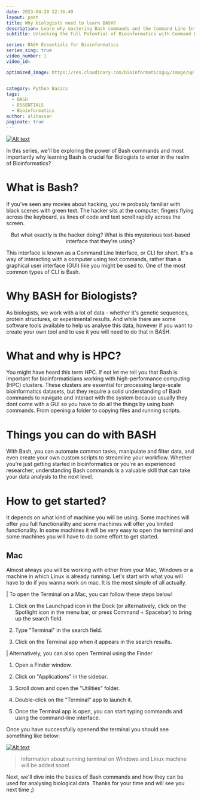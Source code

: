 ```yaml
---
date: 2023-04-28 12:36:40
layout: post
title: Why biologists need to learn BASH?
description: Learn why mastering Bash commands and the Command Line Interface is crucial for unlocking the full potential of bioinformatics in this essential guide for biologists.
subtitle: Unlocking the Full Potential of Bioinformatics with Command Line

series: BASH Essentials for Bioinformatics
series_sing: true
video_number: 1
video_id: 

optimized_image: https://res.cloudinary.com/bioinformaticsguy/image/upload/v1682857732/003_BEB/001/Colorful_Freelancer_YouTube_Thumbnail_fgwr6r.png


category: Python Basics
tags:
  - BASH
  - ESSENTIALS
  - Bioinformatics
author: alihassan
paginate: true
---
```


[![Alt text](https://res.cloudinary.com/bioinformaticsguy/image/upload/v1682857732/003_BEB/001/Colorful_Freelancer_YouTube_Thumbnail_fgwr6r.png)](https://www.youtube.com/c/BioinformaticsGuy)


<!-- {% include youtube_embed.html %} -->


<!-- https://jupytext.readthedocs.io/en/latest/using-cli.html -->
<!-- jupytext --to markdown ForLoops-IIofII.ipynb -->



In this series, we'll be exploring the power of Bash commands and most importantly why learning Bash is crucial for Biologists to enter in the realm of Bioinformatics?


# What is Bash?

If you've seen any movies about hacking, you're probably familiar with black scenes with green text. The hacker sits at the computer, fingers flying across the keyboard, as lines of code and text scroll rapidly across the screen. 

<p style="text-align: center;" style="color:red;"> But what exactly is the hacker doing? What is this mysterious text-based interface that they're using?</p>


This interface is known as a Command Line Interface, or CLI for short. It's a way of interacting with a computer using text commands, rather than a graphical user interface (GUI) like you might be used to. One of the most common types of CLI is Bash.

# Why BASH for Biologists?

As biologists, we work with a lot of data - whether it's genetic sequences, protein structures, or experimental results. And while there are some software tools available to help us analyse this data, however if you want to create your own tool and to use it you will need to do that in BASH.

# What and why is HPC?

You might have heard this term HPC. If not let me tell you that  Bash is important for bioinformaticians working with high-performance computing (HPC) clusters. These clusters are essential for processing large-scale bioinformatics datasets, but they require a solid understanding of Bash commands to navigate and interact with the system because usually they dont come with a GUI so you have to do all the things by using bash commands. From opening a folder to copying files and running scripts.

# Things you can do with BASH

With Bash, you can automate common tasks, manipulate and filter data, and even create your own custom scripts to streamline your workflow. Whether you're just getting started in bioinformatics or you're an experienced researcher, understanding Bash commands is a valuable skill that can take your data analysis to the next level.

# How to get started?

It depends on what kind of machine you will be using. Some machines will offer you full functionalilty and some machines will offer you limited functionality. In some machines it will be very easy to open the terminal and some machines you will have to do some effort to get started. 

## Mac
Almost always you will be working with either from your Mac, Windows or a machine in which Linux is already running. Let's start with what you will have to do if you wanna work on mac. It is the most simple of all actually.

| To open the Terminal on a Mac, you can follow these steps below!

1. Click on the Launchpad icon in the Dock (or alternatively, click on the Spotlight icon in the menu bar, or press Command + Spacebar) to bring up the search field.

2. Type "Terminal" in the search field.

3. Click on the Terminal app when it appears in the search results.

| Alternatively, you can also open Terminal using the Finder

1. Open a Finder window.

2. Click on "Applications" in the sidebar.

3. Scroll down and open the "Utilities" folder.

4. Double-click on the "Terminal" app to launch it.

5. Once the Terminal app is open, you can start typing commands and using the command-line interface.

Once you have successfully openend the terminal you should see something like below:


[![Alt text](https://res.cloudinary.com/bioinformaticsguy/image/upload/v1682857850/003_BEB/001/Screenshot_2023-04-30_at_14.26.52_xetaqj.png)](https://www.youtube.com/c/BioinformaticsGuy)

> Information about running terminal on Windows and Linux machine will be added soon!


Next, we'll dive into the basics of Bash commands and how they can be used for analysing biological data. Thanks for your time and will see you next time ;)

<!-- For example, a common bioinformatics task is to parse large files
containing genomic or proteomic data. If an error occurs during parsing,
such as an unexpected character or malformed sequence, an exception
handler can be used to catch the error and handle it in a way that does
not compromise the integrity of the data.

Another example is when using external libraries or APIs in
bioinformatics analysis. These libraries may raise exceptions for
various reasons, such as invalid input or server errors. Exception
handlers can be used to catch these exceptions and handle them in a way
that allows the program to gracefully recover from the error and
continue executing.


In Python, try and except are used for error handling. The basic idea is to try to execute a block of code, and if an error occurs, catch it and execute a different block of code.

Here's the basic syntax for using try and except:


```python
    try:
        try-statements 
    except ErrorClass: (TypeError, ValueError, NameError)
        except-statements
```


| <span style="font-family: Times New Roman; color: Red">__You might be wondering what is error class now!__</span>


In Python, an error class is a type of object that represents a specific category of errors. Error classes are used to handle errors that occur during program execution and provide information about the type of error that occurred.

Python comes with a large number of built-in error classes that are used to represent different types of errors. For example, the ValueError error class is used to represent errors that occur when a function is called with an argument of the correct type, but with an inappropriate value.



## Some Examples of common python errors.

### TypeError
You cannot concatenate a string and an integer using the + operator. If you try to do so, you will get a TypeError with a message indicating that the two data types are not compatible for the + operator.

Take a look at the followin example:

```python
>>> print("x"+2)
Traceback (most recent call last):
  File "<stdin>", line 1, in <module>
TypeError: can only concatenate str (not "int") to str
```

In the example you above, the string "x" is being concatenated with the integer 2 using the + operator. Since the two data types are not compatible, you will get a TypeError when you try to run the code.



### NameError
A NameError is raised when you try to use a variable or name that does not exist in the current scope or namespace. This can happen if you try to access a variable that has not been defined, if you misspell a variable name, or if you use a variable outside of its scope.

Here's an example of a NameError:

```python
>>> print(x)
Traceback (most recent call last):
  File "<stdin>", line 1, in <module>
NameError: name 'x' is not defined
```

In the example above. If you try to run print(x) without defining the variable x beforehand, you will get a NameError saying that x is not defined. This is because Python cannot find a variable named x in the current scope or namespace, and therefore it does not know what value to print. 


### FileNotFoundError
It is a built-in Python exception that is raised when a file or directory cannot be found or accessed.

This error can occur if you try to open a file that does not exist, if you try to access a directory that has been deleted or renamed, or if you do not have permission to read or write to a particular file or directory.

Here's an example of a FileNotFoundError:

```python
>>> open('asdf.pysx')
Traceback (most recent call last):
  File "<stdin>", line 1, in <module>
FileNotFoundError: [Errno 2] No such file or directory: 'asdf.pysx'
```

I sumarized some of the most common python error classes in the table below:

| Error Class        | Description                                                                                    | Example                                                                        |
| :----------------- | :---------------------------------------------------------------------------------------------- | :----------------------------------------------------------------------------- |
| `SyntaxError`      | Indicates a syntax error in the code.                                                           | `print "Hello, world!"` (missing parentheses)                                    |
| `IndentationError` | Indicates an incorrect indentation in the code.                                                 | ```if x == 5:```<br>&nbsp;&nbsp;&nbsp;&nbsp;```print(x)``` (incorrect indentation) |
| `NameError`        | Indicates that a name or variable is not defined in the current scope.                           | `print(x)` (variable `x` not defined)                                           |
| `TypeError`        | Indicates that an operation or function is applied to an object of inappropriate type.           | `len(5)` (integer is not a sequence)                                            |
| `ValueError`       | Indicates that a function is called with an argument of the correct type but inappropriate value. | `int("hello")` (string cannot be converted to an integer)                        |
| `IndexError`       | Indicates that an index of a sequence is out of range.                                           | ```my_list = [1, 2, 3]```<br>&nbsp;&nbsp;&nbsp;&nbsp;```print(my_list[3])``` (index `3` is out of range) |
| `KeyError`         | Indicates that a dictionary key is not found in the dictionary.                                  | ```my_dict = {"a": 1, "b": 2}```<br>&nbsp;&nbsp;&nbsp;&nbsp;```print(my_dict["c"])``` (key `c` not found in the dictionary) |
| `AttributeError`   | Indicates that an attribute of an object does not exist.                                         | ```my_string = "hello"```<br>&nbsp;&nbsp;&nbsp;&nbsp;```print(my_string.uppercase())``` (attribute `uppercase` does not exist) |
| `FileNotFoundError`| Indicates that a file or directory does not exist.                                              | ```file = open("nonexistent_file.txt", "r")``` (file `nonexistent_file.txt` does not exist) |

## Bioinformatickey code example.

The goal of this function is to extract GI (GenInfo Identifier) IDs from a file specified by the filename argument, and return a list of the extracted IDs. But this time we will not directly use this function we first try.

To do this, we will first attempt to open the file specified by filename using a with statement. If the file is successfully opened, then we will read each line of the file and applies the extract_gi_id() function  (which we defined in our pyforbinf module) to each line that starts with the '>' character. This is a common pattern in bioinformatics, where the '>' character typically denotes the start of a sequence record in a FASTA file. The extract_gi_id() function takes a single string argument, and returns the GI ID extracted from that string.

The get_gi_ids() function returns a list of all the GI IDs extracted from the file. If the file cannot be opened for some reason (e.g., it does not exist), the function will print an error message and returns an empty list.

Take a  look at the example code below.

```python
from pyforbinf import extract_gi_id

def get_gi_ids(filename):
    try:
        with open(filename) as file:
            return [extract_gi_id(line) for line in file if line[0] == '>'] 

    except FileNotFoundError: 
        print('File', filename, 'not found or not readable.')
        return []
```

Thank you for joining me in this Python for bioinformatics series. Throughout this series, we have covered a wide range of topics that are essential for using Python in Bioinformatics.

We started by introducing the basics of Python programming, including expressions, simple values, names, and naming conventions. We then explored how to define functions, organize code, and work with modules and importing .py Python files.

We also covered important data structures such as collections, dictionaries, and sets, and showed how they can be used in bioinformatics applications. In addition, we discussed list comprehensions, including advanced techniques for creating lists based on conditions.

We delved into file I/O and demonstrated how to read and write files in Python, and we covered essential control structures such as conditionals and loops, including for and while loops.

We also discussed exception handling and showed how to use it to handle errors and unexpected events in your Python code.

Throughout the series, we highlighted many examples of how Python can be used in bioinformatics, including sequence analysis, data visualization, and data manipulation.

I hope this series has been helpful to you and that you have learned a lot about the power of Python in bioinformatics. Remember that Python is a versatile and flexible language that can help you solve complex bioinformatics problems with ease.

If you have any questions or comments, please don't hesitate to leave them in the comments section below. Thank you for joining, and I wish you the best of luck in your bioinformatics journey with Python.

 -->
